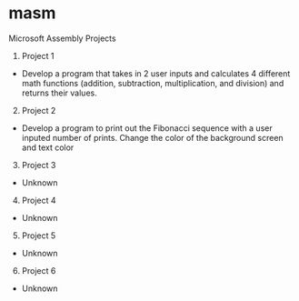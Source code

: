 # masm
Microsoft Assembly Projects

1.  Project 1
  -  Develop a program that takes in 2 user inputs and calculates 4 different math functions (addition, subtraction, multiplication, and division) and returns their values.
2.  Project 2
  -  Develop a program to print out the Fibonacci sequence with a user inputed number of prints. Change the color of the background screen and text color
3.  Project 3
  -  Unknown
4.  Project 4
  -  Unknown
5.  Project 5
  -  Unknown
6.  Project 6
  -  Unknown